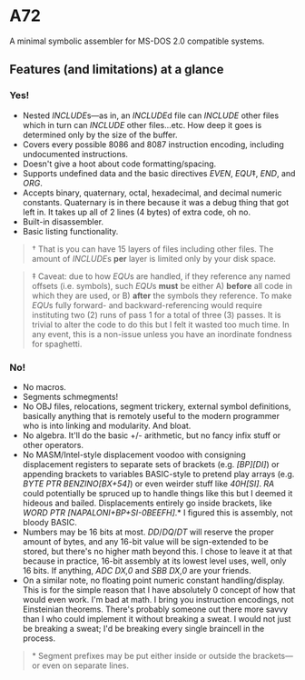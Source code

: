 # A72
A minimal symbolic assembler for MS-DOS 2.0 compatible systems.

## Features (and limitations) at a glance

### Yes!

- Nested *INCLUDE*s&mdash;as in, an *INCLUDE*d file can *INCLUDE* other files which in turn can *INCLUDE* other files...etc.  How deep it goes is determined only by the size of the buffer.
- Covers every possible 8086 and 8087 instruction encoding, including undocumented instructions.
- Doesn't give a hoot about code formatting/spacing.
- Supports undefined data and the basic directives *EVEN*, *EQU*&ddagger;, *END*, and *ORG*.
- Accepts binary, quaternary, octal, hexadecimal, and decimal numeric constants.  Quaternary is in there because it was a debug thing that got left in.  It takes up all of 2 lines (4 bytes) of extra code, oh no.
- Built-in disassembler.
- Basic listing functionality.

> &dagger; That is you can have 15 layers of files including other files.  The amount of *INCLUDE*s **per** layer is limited only by your disk space.

> &ddagger; Caveat: due to how *EQU*s are handled, if they reference any named offsets (i.e. symbols), such *EQU*s **must** be either A) **before** all code in which they are used, or B) **after** the symbols they reference.  To make *EQU*s fully forward- and backward-referencing would require instituting two (2) runs of pass 1 for a total of three (3) passes.  It is trivial to alter the code to do this but I felt it wasted too much time.  In any event, this is a non-issue unless you have an inordinate fondness for spaghetti.

### No!

- No macros.
- Segments schmegments!
- No OBJ files, relocations, segment trickery, external symbol definitions, basically anything that is remotely useful to the modern programmer who is into linking and modularity.  And bloat.
- No algebra.  It'll do the basic +/- arithmetic, but no fancy infix stuff or other operators.
- No MASM/Intel-style displacement voodoo with consigning displacement registers to separate sets of brackets (e.g. *[BP][DI]*) or appending brackets to variables BASIC-style to pretend play arrays (e.g. *BYTE PTR BENZINO[BX+54]*) or even weirder stuff like *40H[SI]*.  *RA* could potentially be spruced up to handle things like this but I deemed it hideous and bailed.  Displacements entirely go inside brackets, like *WORD PTR [NAPALONI+BP+SI-0BEEFH]*.\*  I figured this is assembly, not bloody BASIC.
- Numbers may be 16 bits at most.  *DD*/*DQ*/*DT* will reserve the proper amount of bytes, and any 16-bit value will be sign-extended to be stored, but there's no higher math beyond this.  I chose to leave it at that because in practice, 16-bit assembly at its lowest level uses, well, only 16 bits.  If anything, *ADC DX,0* and *SBB DX,0* are your friends.
- On a similar note, no floating point numeric constant handling/display.  This is for the simple reason that I have absolutely 0 concept of how that would even work.  I'm bad at math.  I bring you instruction encodings, not Einsteinian theorems.  There's probably someone out there more savvy than I who could implement it without breaking a sweat.  I would not just be breaking a sweat; I'd be breaking every single braincell in the process.

> \* Segment prefixes may be put either inside or outside the brackets&mdash;or even on separate lines.
